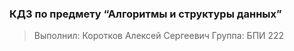 ### КДЗ по предмету “Алгоритмы и структуры данных” 
> Выполнил: Коротков Алексей Сергеевич
> Группа: БПИ 222
